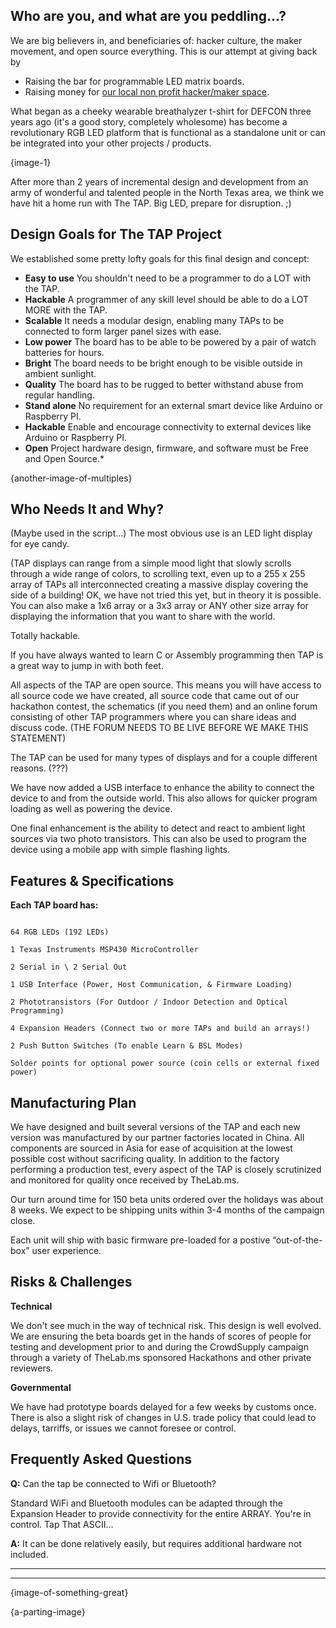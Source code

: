 
## Who are you, and what are you peddling...?
We are big believers in, and beneficiaries of: hacker culture, the maker movement, and open source everything.  This is our attempt at giving back by
*  Raising the bar for programmable LED matrix boards.
*  Raising money for [our local non profit hacker/maker space](https://thelab.ms).

What began as a cheeky wearable breathalyzer t-shirt for DEFCON three years ago (it's a good story, completely wholesome) has become a revolutionary RGB LED platform that is functional as a standalone unit or can be integrated into your other projects / products.

{image-1}

After more than 2 years of incremental design and development from an army of wonderful and talented people in the North Texas area, we think we have hit a home run with The TAP.  Big LED, prepare for disruption.  ;)

## Design Goals for The TAP Project
We established some pretty lofty goals for this final design and concept:

*  **Easy to use**  You shouldn't need to be a programmer to do a LOT with the TAP.
*  **Hackable**  A programmer of any skill level should be able to do a LOT MORE with the TAP.
*  **Scalable**  It needs a modular design, enabling many TAPs to be connected to form larger panel sizes with ease.
*  **Low power** The board has to be able to be powered by a pair of watch batteries for hours.
*  **Bright**  The board needs to be bright enough to be visible outside in ambient sunlight.
*  **Quality**  The board has to be rugged to better withstand abuse from regular handling.
*  **Stand alone** No requirement for an external smart device like Arduino or Raspberry PI.
*  **Hackable** Enable and encourage connectivity to external devices like Arduino or Raspberry PI.
*  **Open**  Project hardware design, firmware, and software must be Free and Open Source.*

{another-image-of-multiples}

## Who Needs It and Why?

(Maybe used in the script...) The most obvious use is an LED light display for eye candy. 

(TAP displays can range from a simple mood light that slowly scrolls through a wide range of colors, to scrolling text, even up to a 255 x 255 array of TAPs all interconnected creating a massive display covering the side of a building! OK, we have not tried this yet, but in theory it is possible. You can also make a 1x6 array or a 3x3 array or ANY other size array for displaying the information that you want to share with the world.

Totally hackable.

If you have always wanted to learn C or Assembly programming then TAP is a great way to jump in with both feet.

All aspects of the TAP are open source. This means you will have access to all source code we have created, all source code that came out of our hackathon contest, the schematics (if you need them) and an online forum consisting of other TAP programmers where you can share ideas and discuss code. (THE FORUM NEEDS TO BE LIVE BEFORE WE MAKE THIS STATEMENT)

The TAP can be used for many types of displays and for a couple different reasons. (???)

We have now added a USB interface to enhance the ability to connect the device to and from the outside world. This also allows for quicker program loading as well as powering the device.

One final enhancement is the ability to detect and react to ambient light sources via two photo transistors. This can also be used to program the device using a mobile app with simple flashing lights.


## Features & Specifications


**Each TAP board has:**

```

64 RGB LEDs (192 LEDs)

1 Texas Instruments MSP430 MicroController

2 Serial in \ 2 Serial Out

1 USB Interface (Power, Host Communication, & Firmware Loading)

2 Phototransistors (For Outdoor / Indoor Detection and Optical Programming)

4 Expansion Headers (Connect two or more TAPs and build an arrays!)

2 Push Button Switches (To enable Learn & BSL Modes)

Solder points for optional power source (coin cells or external fixed power)
```


## Manufacturing Plan

We have designed and built several versions of the TAP and each new version was manufactured by our partner factories located in China. All components are sourced in Asia for ease of acquisition at the lowest possible cost without sacrificing quality. In addition to the factory performing a production test, every aspect of the TAP is closely scrutinized and monitored for quality once received by TheLab.ms.

Our turn around time for 150 beta units ordered over the holidays was about 8 weeks.  We expect to be shipping units within 3-4 months of the campaign close.

Each unit will ship with basic firmware pre-loaded for a postive “out-of-the-box” user experience.

## Risks & Challenges

**Technical**

We don't see much in the way of technical risk.  This design is well evolved.  We are ensuring the beta boards get in the hands of scores of people for testing and development prior to and during the CrowdSupply campaign through a variety of TheLab.ms sponsored Hackathons and other private reviewers.

**Governmental**

We have had prototype boards delayed for a few weeks by customs once.  There is also a slight risk of changes in U.S. trade policy that could lead to delays, tarriffs, or issues we cannot foresee or control.

## Frequently Asked Questions

**Q:** Can the tap be connected to Wifi or Bluetooth?

Standard WiFi and Bluetooth modules can be adapted through the Expansion Header to provide connectivity for the entire ARRAY.  You're in control.  Tap That ASCII...

**A:** It can be done relatively easily, but requires additional hardware not included.

---

-------------------------------------------------------------------------------------------------------------------------------------------------------------------------------------------------------------------------------------------------------------------------------------


{image-of-something-great}

{a-parting-image}

